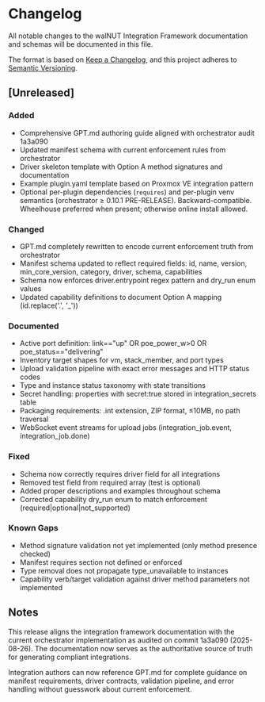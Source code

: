 # Changelog

All notable changes to the walNUT Integration Framework documentation and schemas will be documented in this file.

The format is based on [Keep a Changelog](https://keepachangelog.com/en/1.0.0/), and this project adheres to [Semantic Versioning](https://semver.org/spec/v2.0.0.html).

## [Unreleased]

### Added
- Comprehensive GPT.md authoring guide aligned with orchestrator audit 1a3a090
- Updated manifest schema with current enforcement rules from orchestrator
- Driver skeleton template with Option A method signatures and documentation
- Example plugin.yaml template based on Proxmox VE integration pattern
- Optional per-plugin dependencies (`requires`) and per-plugin venv semantics (orchestrator ≥ 0.10.1 PRE-RELEASE). Backward-compatible. Wheelhouse preferred when present; otherwise online install allowed.

### Changed
- GPT.md completely rewritten to encode current enforcement truth from orchestrator
- Manifest schema updated to reflect required fields: id, name, version, min_core_version, category, driver, schema, capabilities
- Schema now enforces driver.entrypoint regex pattern and dry_run enum values
- Updated capability definitions to document Option A mapping (id.replace('.', '_'))

### Documented
- Active port definition: link=="up" OR poe_power_w>0 OR poe_status=="delivering"
- Inventory target shapes for vm, stack_member, and port types
- Upload validation pipeline with exact error messages and HTTP status codes
- Type and instance status taxonomy with state transitions
- Secret handling: properties with secret:true stored in integration_secrets table
- Packaging requirements: .int extension, ZIP format, ≤10MB, no path traversal
- WebSocket event streams for upload jobs (integration_job.event, integration_job.done)

### Fixed
- Schema now correctly requires driver field for all integrations
- Removed test field from required array (test is optional)
- Added proper descriptions and examples throughout schema
- Corrected capability dry_run enum to match enforcement (required|optional|not_supported)

### Known Gaps
- Method signature validation not yet implemented (only method presence checked)
- Manifest requires section not defined or enforced
- Type removal does not propagate type_unavailable to instances
- Capability verb/target validation against driver method parameters not implemented

## Notes

This release aligns the integration framework documentation with the current orchestrator implementation as audited on commit 1a3a090 (2025-08-26). The documentation now serves as the authoritative source of truth for generating compliant integrations.

Integration authors can now reference GPT.md for complete guidance on manifest requirements, driver contracts, validation pipeline, and error handling without guesswork about current enforcement.